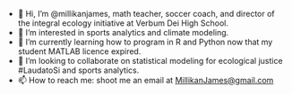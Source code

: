 - 👋 Hi, I’m @millikanjames, math teacher, soccer coach, and director of the integral ecology initiative at Verbum Dei High School.
- 👀 I’m interested in sports analytics and climate modeling.
- 🌱 I’m currently learning how to program in R and Python now that my student MATLAB licence expired.
- 💞️ I’m looking to collaborate on statistical modeling for ecological justice #LaudatoSi and sports analytics.
- 📫 How to reach me: shoot me an email at MillikanJames@gmail.com

<!---
millikanjames/millikanjames is a ✨ special ✨ repository because its `README.md` (this file) appears on your GitHub profile.
You can click the Preview link to take a look at your changes.
--->
